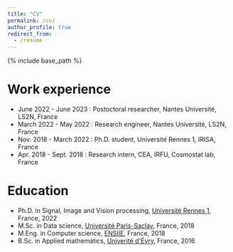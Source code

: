 ```yaml
---
title: "CV"
permalink: /cv/
author_profile: true
redirect_from:
  - /resume
---
```


{% include base_path %}


Work experience
======
* June 2022 - June 2023 : Postoctoral researcher, Nantes Université, LS2N, France
* March 2022 - May 2022 : Research engineer, Nantes Université, LS2N, France
* Nov. 2018 - March 2022 : Ph.D. student, Université Rennes 1, IRISA, France
* Apr. 2018 - Sept. 2018 : Research intern, CEA, IRFU, Cosmostat lab, France
  
Education
======
* Ph.D. in Signal, Image and Vision processing, [Université Rennes 1](https://www.univ-rennes1.fr/), France, 2022
* M.Sc. in Data science, [Université Paris-Saclay](https://www.universite-paris-saclay.fr/), France, 2018
* M.Eng. in Computer science, [ENSIIE](https://www.ensiie.fr/), France, 2018
* B.Sc. in Applied mathematics, [Univerité d'Évry](https://www.univ-evry.fr/accueil.html), France, 2016
